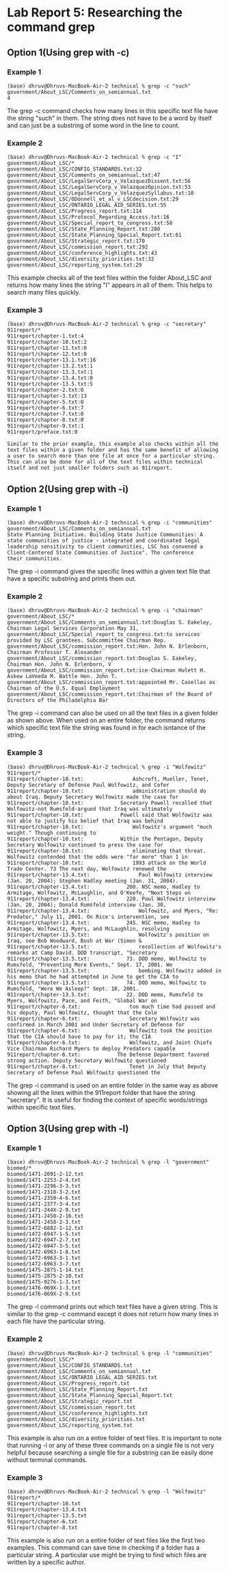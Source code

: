 # Lab Report 5: Researching the command grep

## Option 1(Using grep with -c)

### Example 1
```
(base) dhruv@Dhruvs-MacBook-Air-2 technical % grep -c "such" government/About_LSC/Comments_on_semiannual.txt 
4
```
The grep -c command checks how many lines in this specific text file have the string "such" in them. The string does not have to be a word by itself and can just be a substring of some word in the line to count. 

### Example 2
```
(base) dhruv@Dhruvs-MacBook-Air-2 technical % grep -c "I" government/About_LSC/*                         
government/About_LSC/CONFIG_STANDARDS.txt:32
government/About_LSC/Comments_on_semiannual.txt:47
government/About_LSC/LegalServCorp_v_VelazquezDissent.txt:56
government/About_LSC/LegalServCorp_v_VelazquezOpinion.txt:53
government/About_LSC/LegalServCorp_v_VelazquezSyllabus.txt:10
government/About_LSC/ODonnell_et_al_v_LSCdecision.txt:29
government/About_LSC/ONTARIO_LEGAL_AID_SERIES.txt:55
government/About_LSC/Progress_report.txt:114
government/About_LSC/Protocol_Regarding_Access.txt:16
government/About_LSC/Special_report_to_congress.txt:58
government/About_LSC/State_Planning_Report.txt:280
government/About_LSC/State_Planning_Special_Report.txt:61
government/About_LSC/Strategic_report.txt:170
government/About_LSC/commission_report.txt:292
government/About_LSC/conference_highlights.txt:43
government/About_LSC/diversity_priorities.txt:32
government/About_LSC/reporting_system.txt:29
```
This example checks all of the text files within the folder About_LSC and returns how many lines the string "I" appears in all of them. This helps to search many files quickly. 

### Example 3
```
(base) dhruv@Dhruvs-MacBook-Air-2 technical % grep -c "secretary" 911report/* 
911report/chapter-1.txt:4
911report/chapter-10.txt:2
911report/chapter-11.txt:0
911report/chapter-12.txt:0
911report/chapter-13.1.txt:16
911report/chapter-13.2.txt:1
911report/chapter-13.3.txt:1
911report/chapter-13.4.txt:0
911report/chapter-13.5.txt:5
911report/chapter-2.txt:0
911report/chapter-3.txt:13
911report/chapter-5.txt:0
911report/chapter-6.txt:7
911report/chapter-7.txt:0
911report/chapter-8.txt:0
911report/chapter-9.txt:1
911report/preface.txt:0

Similar to the prior example, this example also checks within all the text files within a given folder and has the same benefit of allowing a user to search more than one file at once for a particular string. This can also be done for all of the text files within technical itself and not just smaller folders such as 911report. 
```
## Option 2(Using grep with -i)

### Example 1

```
(base) dhruv@Dhruvs-MacBook-Air-2 technical % grep -i "communities" government/About_LSC/Comments_on_semiannual.txt 
State Planning Initiative. Building State Justice Communities: A
state communities of justice - integrated and coordinated legal
leadership sensitivity to client communities, LSC has convened a
Client-Centered State Communities of Justice". The conference
their communities.
```

The grep -i command gives the specific lines within a given text file that have a specific substring and prints them out. 


### Example 2

```
(base) dhruv@Dhruvs-MacBook-Air-2 technical % grep -i "chairman" government/About_LSC/*
government/About_LSC/Comments_on_semiannual.txt:Douglas S. Eakeley, Chairman Legal Services Corporation May 31,
government/About_LSC/Special_report_to_congress.txt:to services provided by LSC grantees. Subcommittee Chairman Rep.
government/About_LSC/commission_report.txt:Hon. John N. Erlenborn, Chairman Professor T. Alexander
government/About_LSC/commission_report.txt:Douglas S. Eakeley, Chairman Hon. John N. Erlenborn, V
government/About_LSC/commission_report.txt:ice-Chairman Hulett H. Askew LaVeeda M. Battle Hon. John T.
government/About_LSC/commission_report.txt:appointed Mr. Casellas as Chairman of the U.S. Equal Employment
government/About_LSC/commission_report.txt:Chairman of the Board of Directors of the Philadelphia Bar
```
The grep -i command can also be used on all the text files in a given folder as shown above. When used on an entire folder, the command returns which specific text file the string was found in for each isntance of the string.  

### Example 3

```
(base) dhruv@Dhruvs-MacBook-Air-2 technical % grep -i "Wolfowitz" 911report/*
911report/chapter-10.txt:                Ashcroft, Mueller, Tenet, Deputy Secretary of Defense Paul Wolfowitz, and Cofer
911report/chapter-10.txt:                administration should do about Iraq. Deputy Secretary Wolfowitz made the case for
911report/chapter-10.txt:            Secretary Powell recalled that Wolfowitz-not Rumsfeld-argued that Iraq was ultimately
911report/chapter-10.txt:            Powell said that Wolfowitz was not able to justify his belief that Iraq was behind
911report/chapter-10.txt:                Wolfowitz's argument "much weight." Though continuing to
911report/chapter-10.txt:            Within the Pentagon, Deputy Secretary Wolfowitz continued to press the case for
911report/chapter-10.txt:                eliminating that threat. Wolfowitz contended that the odds were "far more" than 1 in
911report/chapter-10.txt:                1993 attack on the World Trade Center. 73 The next day, Wolfowitz renewed the
911report/chapter-13.4.txt:                Paul Wolfowitz interview (Jan. 20, 2004); Stephen Hadley meeting (Jan. 31, 2004).
911report/chapter-13.4.txt:            200. NSC memo, Hadley to Armitage, Wolfowitz, McLaughlin, and O'Keefe, "Next Steps on
911report/chapter-13.4.txt:            220. Paul Wolfowitz interview (Jan. 20, 2004); Donald Rumsfeld interview (Jan. 30,
911report/chapter-13.4.txt:                Wolfowitz, and Myers, "Re: Predator," July 11, 2001. On Rice's intervention, see
911report/chapter-13.4.txt:            245. NSC memo, Hadley to Armitage, Wolfowitz, Myers, and McLaughlin, resolving
911report/chapter-13.5.txt:                Wolfowitz's position on Iraq, see Bob Woodward, Bush at War (Simon &
911report/chapter-13.5.txt:                recollection of Wolfowitz's remarks at Camp David. DOD transcript, "Secretary
911report/chapter-13.5.txt:            73. DOD memo, Wolfowitz to Rumsfeld, "Preventing More Events," Sept. 17, 2001. We
911report/chapter-13.5.txt:                bombing. Wolfowitz added in his memo that he had attempted in June to get the CIA to
911report/chapter-13.5.txt:            74. DOD memo, Wolfowitz to Rumsfeld, "Were We Asleep?" Sept. 18, 2001.
911report/chapter-13.5.txt:            22. DOD memo, Rumsfeld to Myers, Wolfowitz, Pace, and Feith, "Global War on
911report/chapter-6.txt:                too much time had passed and his deputy, Paul Wolfowitz, thought that the Cole
911report/chapter-6.txt:                Secretary Wolfowitz was confirmed in March 2001 and Under Secretary of Defense for
911report/chapter-6.txt:                Wolfowitz took the position that the CIA should have to pay for it; the CIA
911report/chapter-6.txt:                Wolfowitz, and Joint Chiefs Vice Chairman Richard Myers to deploy Predators capable
911report/chapter-6.txt:            The Defense Department favored strong action. Deputy Secretary Wolfowitz questioned
911report/chapter-8.txt:                Tenet in July that Deputy Secretary of Defense Paul Wolfowitz questioned the
```

The grep -i command is used on an entire folder in the same way as above showing all the lines within the 911report folder that have the string "secretary". It is useful for finding the context of specific words/strings within specific text files. 

## Option 3(Using grep with -l)


### Example 1
```
(base) dhruv@Dhruvs-MacBook-Air-2 technical % grep -l "government" biomed/* 
biomed/1471-2091-2-12.txt
biomed/1471-2253-2-4.txt
biomed/1471-2296-3-3.txt
biomed/1471-2318-3-2.txt
biomed/1471-2350-4-6.txt
biomed/1471-2377-3-4.txt
biomed/1471-244X-2-9.txt
biomed/1471-2458-2-16.txt
biomed/1471-2458-2-3.txt
biomed/1472-6882-1-12.txt
biomed/1472-6947-1-5.txt
biomed/1472-6947-2-7.txt
biomed/1472-6947-3-5.txt
biomed/1472-6963-1-8.txt
biomed/1472-6963-3-1.txt
biomed/1472-6963-3-7.txt
biomed/1475-2875-1-14.txt
biomed/1475-2875-2-10.txt
biomed/1475-9276-1-3.txt
biomed/1476-069X-1-3.txt
biomed/1476-069X-2-9.txt
```

The grep -l command prints out which text files have a given string. This is similar to the grep -c command except it does not return how many lines in each file have the particular string.


### Example 2
```
(base) dhruv@Dhruvs-MacBook-Air-2 technical % grep -l "communities" government/About_LSC/*
government/About_LSC/CONFIG_STANDARDS.txt
government/About_LSC/Comments_on_semiannual.txt
government/About_LSC/ONTARIO_LEGAL_AID_SERIES.txt
government/About_LSC/Progress_report.txt
government/About_LSC/State_Planning_Report.txt
government/About_LSC/State_Planning_Special_Report.txt
government/About_LSC/Strategic_report.txt
government/About_LSC/commission_report.txt
government/About_LSC/conference_highlights.txt
government/About_LSC/diversity_priorities.txt
government/About_LSC/reporting_system.txt
```
This example is also run on a entire folder of text files. It is important to note that running -l or any of these three commands on a single file is not very helpful because searching a single file for a substring can be easily done without terminal commands. 

### Example 3
```
(base) dhruv@Dhruvs-MacBook-Air-2 technical % grep -l "Wolfowitz" 911report/*
911report/chapter-10.txt
911report/chapter-13.4.txt
911report/chapter-13.5.txt
911report/chapter-6.txt
911report/chapter-8.txt
```
This example is also run on a entire folder of text files like the first two examples. This command can save time in checking if a folder has a particular string. A particular use might be trying to find which files are written by a specific author. 
